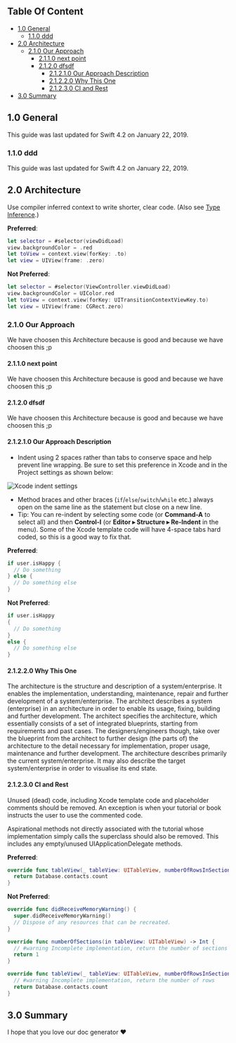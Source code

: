 ## Table Of Content

- [1.0 General](#1.0-general)
	- [1.1.0 ddd](#1.1.0-ddd)
- [2.0 Architecture](#2.0-architecture)
	- [2.1.0 Our Approach](#2.1.0-our-approach)
		- [2.1.1.0 next point](#2.1.1.0-next-point)
		- [2.1.2.0 dfsdf](#2.1.2.0-dfsdf)
			- [2.1.2.1.0 Our Approach Description](#2.1.2.1.0-our-approach-description)
			- [2.1.2.2.0 Why This One](#2.1.2.2.0-why-this-one)
			- [2.1.2.3.0 CI and Rest](#2.1.2.3.0-ci-and-rest)
- [3.0 Summary](#3.0-summary)

##  1.0 General
This guide was last updated for Swift 4.2 on January 22, 2019.

###  1.1.0 ddd
This guide was last updated for Swift 4.2 on January 22, 2019.

##  2.0 Architecture
Use compiler inferred context to write shorter, clear code.  (Also see [Type Inference](#type-inference).)

**Preferred**:
```swift
let selector = #selector(viewDidLoad)
view.backgroundColor = .red
let toView = context.view(forKey: .to)
let view = UIView(frame: .zero)
```

**Not Preferred**:
```swift
let selector = #selector(ViewController.viewDidLoad)
view.backgroundColor = UIColor.red
let toView = context.view(forKey: UITransitionContextViewKey.to)
let view = UIView(frame: CGRect.zero)
```
###  2.1.0 Our Approach
We have choosen this Architecture because is good and because we have choosen this ;p 

####  2.1.1.0 next point
We have choosen this Architecture because is good and because we have choosen this ;p 

####  2.1.2.0 dfsdf
We have choosen this Architecture because is good and because we have choosen this ;p 

####  2.1.2.1.0 Our Approach Description
* Indent using 2 spaces rather than tabs to conserve space and help prevent line wrapping. Be sure to set this preference in Xcode and in the Project settings as shown below:

![Xcode indent settings](screens/indentation.png)

* Method braces and other braces (`if`/`else`/`switch`/`while` etc.) always open on the same line as the statement but close on a new line.
* Tip: You can re-indent by selecting some code (or **Command-A** to select all) and then **Control-I** (or **Editor ▸ Structure ▸ Re-Indent** in the menu). Some of the Xcode template code will have 4-space tabs hard coded, so this is a good way to fix that.

**Preferred**:
```swift
if user.isHappy {
  // Do something
} else {
  // Do something else
}
```

**Not Preferred**:
```swift
if user.isHappy
{
  // Do something
}
else {
  // Do something else
}
```

####  2.1.2.2.0 Why This One
The architecture is the structure and description of a system/enterprise.
It enables the implementation, understanding, maintenance, repair and further development of a system/enterprise. 
The architect describes a system (enterprise) in an architecture in order to enable its usage, fixing, building and further development.
The architect specifies the architecture,  which essentially consists of a set of integrated blueprints,  starting from requirements and past cases.
The designers/engineers though, take over the blueprint from the architect to further design (the parts of) the architecture to the detail necessary for implementation, proper usage, maintenance and further development.
The architecture describes primarily the current system/enterprise.
It may also describe the target system/enterprise in order to visualise its end state.

####  2.1.2.3.0 CI and Rest

Unused (dead) code, including Xcode template code and placeholder comments should be removed. An exception is when your tutorial or book instructs the user to use the commented code.

Aspirational methods not directly associated with the tutorial whose implementation simply calls the superclass should also be removed. This includes any empty/unused UIApplicationDelegate methods.

**Preferred**:
```swift
override func tableView(_ tableView: UITableView, numberOfRowsInSection section: Int) -> Int {
  return Database.contacts.count
}
```

**Not Preferred**:
```swift
override func didReceiveMemoryWarning() {
  super.didReceiveMemoryWarning()
  // Dispose of any resources that can be recreated.
}

override func numberOfSections(in tableView: UITableView) -> Int {
  // #warning Incomplete implementation, return the number of sections
  return 1
}

override func tableView(_ tableView: UITableView, numberOfRowsInSection section: Int) -> Int {
  // #warning Incomplete implementation, return the number of rows
  return Database.contacts.count
}

```
##  3.0 Summary
I hope that you love our doc generator ❤️
